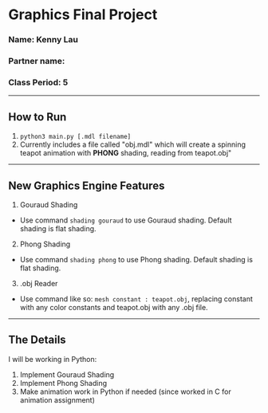 # Graphics Final Project
### Name: Kenny Lau
### Partner name:
### Class Period: 5
---
## How to Run
1. ```python3 main.py [.mdl filename]```
2. Currently includes a file called "obj.mdl" which will create a spinning teapot animation with **PHONG** shading, reading from teapot.obj"

---

## New Graphics Engine Features
1. Gouraud Shading
- Use command ```shading gouraud``` to use Gouraud shading. Default shading is flat shading.
2. Phong Shading
- Use command ```shading phong``` to use Phong shading. Default shading is flat shading.
3. .obj Reader
- Use command like so: ```mesh constant : teapot.obj```, replacing constant with any color constants and teapot.obj with any .obj file.

---
## The Details
I will be working in Python:
1. Implement Gouraud Shading
2. Implement Phong Shading
3. Make animation work in Python if needed (since worked in C for animation assignment)
